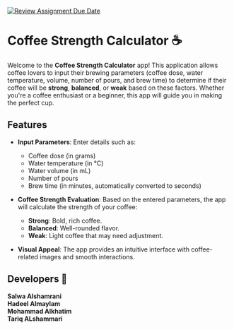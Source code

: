 [![Review Assignment Due Date](https://classroom.github.com/assets/deadline-readme-button-22041afd0340ce965d47ae6ef1cefeee28c7c493a6346c4f15d667ab976d596c.svg)](https://classroom.github.com/a/tLvnbFIl)
# Coffee Strength Calculator ☕️

Welcome to the **Coffee Strength Calculator** app! This application allows coffee lovers to input their brewing parameters (coffee dose, water temperature, volume, number of pours, and brew time) to determine if their coffee will be **strong**, **balanced**, or **weak** based on these factors. Whether you're a coffee enthusiast or a beginner, this app will guide you in making the perfect cup.

## Features

* **Input Parameters**: Enter details such as:
    * Coffee dose (in grams)
    * Water temperature (in °C)
    * Water volume (in mL)
    * Number of pours
    * Brew time (in minutes, automatically converted to seconds)

* **Coffee Strength Evaluation**: Based on the entered parameters, the app will calculate the strength of your coffee:
    * **Strong**: Bold, rich coffee.
    * **Balanced**: Well-rounded flavor.
    * **Weak**: Light coffee that may need adjustment.

* **Visual Appeal**: The app provides an intuitive interface with coffee-related images and smooth interactions.

## Developers 👏

**Salwa Alshamrani**  
**Hadeel Almaylam**  
**Mohammad Alkhatim**  
**Tariq ALshammari**
